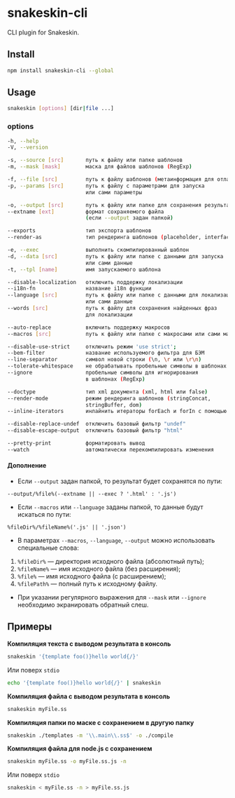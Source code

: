 snakeskin-cli
=============

CLI plugin for Snakeskin.

## Install

```bash
npm install snakeskin-cli --global
```

## Usage

```bash
snakeskin [options] [dir|file ...]
```

### options

```bash
-h, --help
-V, --version

-s, --source [src]       путь к файлу или папке шаблонов
-m, --mask [mask]        маска для файлов шаблонов (RegExp)

-f, --file [src]         путь к файлу шаблонов (метаинформация для отладчика)
-p, --params [src]       путь к файлу с параметрами для запуска
                         или сами параметры

-o, --output [src]       путь к файлу или папке для сохранения результата
--extname [ext]          формат сохраняемого файла
                         (если --output задан папкой)

--exports                тип экспорта шаблонов
--render-as              тип рендеринга шаблонов (placeholder, interface)

-e, --exec               выполнить скомпилированный шаблон
-d, --data [src]         путь к файлу или папке с данными для запуска
                         или сами данные
-t, --tpl [name]         имя запускаемого шаблона

--disable-localization   отключить поддержку локализации
--i18n-fn                название i18n функции
--language [src]         путь к файлу или папке с данными для локализации
                         или сами данные
--words [src]            путь к файлу для сохранения найденных фраз
                         для локализации

--auto-replace           включить поддержку макросов
--macros [src]           путь к файлу или папке с макросами или сами макросы

--disable-use-strict     отключить режим 'use strict';
--bem-filter             название используемого фильтра для БЭМ
--line-separator         символ новой строки (\n, \r или \r\n)
--tolerate-whitespace    не обрабатывать пробельные символы в шаблонах
--ignore                 пробельные символы для игнорирования
                         в шаблонах (RegExp)

--doctype                тип xml документа (xml, html или false)
--render-mode            режим рендеринга шаблонов (stringConcat,
                         stringBuffer, dom)
--inline-iterators       инлайнить итераторы forEach и forIn с помощью циклов

--disable-replace-undef  отключить базовый фильтр "undef"
--disable-escape-output  отключить базовый фильтр "html"

--pretty-print           форматировать вывод
--watch                  автоматически перекомпилировать изменения
```

#### Дополнение

* Если `--output` задан папкой, то результат будет сохранятся по пути:

```
--output/%file%(--extname || --exec ? '.html' : '.js')
```

* Если `--macros` или `--language` заданы папкой, то данные будут искаться по пути:

```
%fileDir%/%fileName%('.js' || '.json')
```

* В параметрах `--macros`, `--language`, `--output` можно использовать специальные слова:

1. `%fileDir%` — директория исходного файла (абсолютный путь);
2. `%fileName%` — имя исходного файла (без расширения);
3. `%file%` — имя исходного файла (с расширением);
4. `%filePath%` — полный путь к исходному файлу.

* При указании регулярного выражения для `--mask` или `--ignore` необходимо экранировать обратный слеш.

## Примеры

**Компиляция текста с выводом результата в консоль**

```bash
snakeskin '{template foo()}hello world{/}'
```

Или поверх `stdio`

```bash
echo '{template foo()}hello world{/}' | snakeskin
```

**Компиляция файла с выводом результата в консоль**

```bash
snakeskin myFile.ss
```

**Компиляция папки по маске с сохранением в другую папку**

```bash
snakeskin ./templates -m '\\.main\\.ss$' -o ./compile
```


**Компиляция файла для node.js с сохранением**

```bash
snakeskin myFile.ss -o myFile.ss.js -n
```

Или поверх `stdio`

```bash
snakeskin < myFile.ss -n > myFile.ss.js
```

